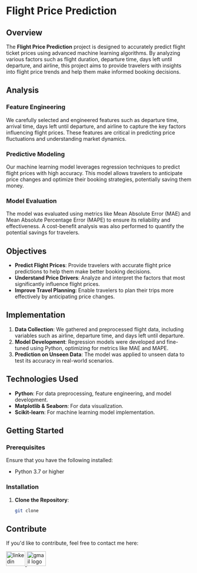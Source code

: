 # Flight Price Prediction

## Overview

The **Flight Price Prediction** project is designed to accurately predict flight ticket prices using advanced machine learning algorithms. By analyzing various factors such as flight duration, departure time, days left until departure, and airline, this project aims to provide travelers with insights into flight price trends and help them make informed booking decisions.

## Analysis

### Feature Engineering
We carefully selected and engineered features such as departure time, arrival time, days left until departure, and airline to capture the key factors influencing flight prices. These features are critical in predicting price fluctuations and understanding market dynamics.

### Predictive Modeling
Our machine learning model leverages regression techniques to predict flight prices with high accuracy. This model allows travelers to anticipate price changes and optimize their booking strategies, potentially saving them money.

### Model Evaluation
The model was evaluated using metrics like Mean Absolute Error (MAE) and Mean Absolute Percentage Error (MAPE) to ensure its reliability and effectiveness. A cost-benefit analysis was also performed to quantify the potential savings for travelers.

## Objectives

- **Predict Flight Prices**: Provide travelers with accurate flight price predictions to help them make better booking decisions.
- **Understand Price Drivers**: Analyze and interpret the factors that most significantly influence flight prices.
- **Improve Travel Planning**: Enable travelers to plan their trips more effectively by anticipating price changes.

## Implementation

1. **Data Collection**: We gathered and preprocessed flight data, including variables such as airline, departure time, and days left until departure.
2. **Model Development**: Regression models were developed and fine-tuned using Python, optimizing for metrics like MAE and MAPE.
3. **Prediction on Unseen Data**: The model was applied to unseen data to test its accuracy in real-world scenarios.

## Technologies Used

- **Python**: For data preprocessing, feature engineering, and model development.
- **Matplotlib & Seaborn**: For data visualization.
- **Scikit-learn**: For machine learning model implementation.

## Getting Started

### Prerequisites

Ensure that you have the following installed:

- Python 3.7 or higher

### Installation

1. **Clone the Repository**:
   ```bash
   git clone 


## Contribute

If you'd like to contribute, feel free to contact me here:

<a href="https://www.linkedin.com/in/hamzah-mulyana/" target="_blank">
    <img src="https://raw.githubusercontent.com/maurodesouza/profile-readme-generator/master/src/assets/icons/social/linkedin/default.svg" width="52" height="40" alt="linkedin logo"/>
  </a>
  <a href="mailto:hamzahmulyana88@gmail.com" target="_blank">
    <img src="https://raw.githubusercontent.com/maurodesouza/profile-readme-generator/master/src/assets/icons/social/gmail/default.svg"  width="52" height="40" alt="gmail logo"/>
  </a>
